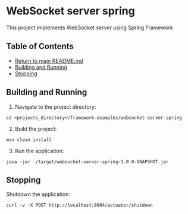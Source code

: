 # WebSocket server spring

This project implements WebSocket server using Spring Framework

## Table of Contents

* [Return to main README.md](../README.md#project-framework-examples)
* [Building and Running](#building-and-running)
* [Stopping](#stopping)

## Building and Running

1. Navigate to the project directory:

```
cd <projects_directory>/framework-examples/websocket-server-spring
```

2. Build the project:

```
mvn clean install
```

3. Run the application:

```
java -jar ./target/websocket-server-spring-1.0.0-SNAPSHOT.jar
```

## Stopping

Shutdown the application:

```
curl -v -X POST http://localhost:8084/actuator/shutdown
```
